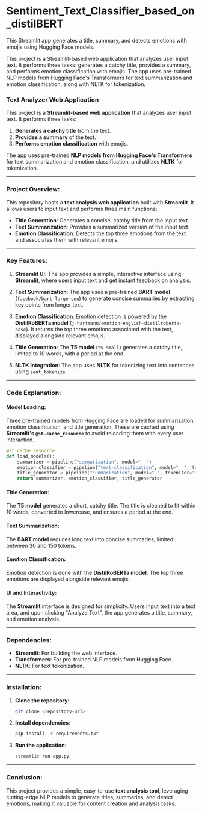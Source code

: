 # Sentiment_Text_Classifier_based_on_distilBERT
 This Streamlit app generates a title, summary, and detects emotions with emojis using Hugging Face models.

This project is a Streamlit-based web application that analyzes user input text. It performs three tasks: generates a catchy title, provides a summary, and performs emotion classification with emojis. The app uses pre-trained NLP models from Hugging Face's Transformers for text summarization and emotion classification, along with NLTK for tokenization.

### Text Analyzer Web Application

This project is a **Streamlit-based web application** that analyzes user input text. It performs three tasks:
1. **Generates a catchy title** from the text.
2. **Provides a summary** of the text.
3. **Performs emotion classification** with emojis.

The app uses pre-trained **NLP models from Hugging Face's Transformers** for text summarization and emotion classification, and utilizes **NLTK** for tokenization.

---

### Project Overview:

This repository hosts a **text analysis web application** built with **Streamlit**. It allows users to input text and performs three main functions:

- **Title Generation**: Generates a concise, catchy title from the input text.
- **Text Summarization**: Provides a summarized version of the input text.
- **Emotion Classification**: Detects the top three emotions from the text and associates them with relevant emojis.

---

### Key Features:

1. **Streamlit UI**: The app provides a simple, interactive interface using **Streamlit**, where users input text and get instant feedback on analysis.
   
2. **Text Summarization**: The app uses a pre-trained **BART model** (`facebook/bart-large-cnn`) to generate concise summaries by extracting key points from longer text.

3. **Emotion Classification**: Emotion detection is powered by the **DistilRoBERTa model** (`j-hartmann/emotion-english-distilroberta-base`). It returns the top three emotions associated with the text, displayed alongside relevant emojis.

4. **Title Generation**: The **T5 model** (`t5-small`) generates a catchy title, limited to 10 words, with a period at the end.

5. **NLTK Integration**: The app uses **NLTK** for tokenizing text into sentences using `sent_tokenize`.

---

### Code Explanation:

#### Model Loading:
Three pre-trained models from Hugging Face are loaded for summarization, emotion classification, and title generation. These are cached using **Streamlit's `@st.cache_resource`** to avoid reloading them with every user interaction.

```python
@st.cache_resource
def load_models():
    summarizer = pipeline("summarization", model="  ")
    emotion_classifier = pipeline("text-classification", model="  ", top_k=None)
    title_generator = pipeline("summarization", model=" ", tokenizer="t5-small")
    return summarizer, emotion_classifier, title_generator
```

#### Title Generation:
The **T5 model** generates a short, catchy title. The title is cleaned to fit within 10 words, converted to lowercase, and ensures a period at the end.


#### Text Summarization:
The **BART model** reduces long text into concise summaries, limited between 30 and 150 tokens.



#### Emotion Classification:
Emotion detection is done with the **DistilRoBERTa model**. The top three emotions are displayed alongside relevant emojis.



#### UI and Interactivity:
The **Streamlit** interface is designed for simplicity. Users input text into a text area, and upon clicking "Analyze Text", the app generates a title, summary, and emotion analysis.

---

### Dependencies:

- **Streamlit**: For building the web interface.
- **Transformers**: For pre-trained NLP models from Hugging Face.
- **NLTK**: For text tokenization.

---

### Installation:

1. **Clone the repository**:
   ```bash
   git clone <repository-url>
   ```

2. **Install dependencies**:
   ```bash
   pip install -r requirements.txt
   ```

3. **Run the application**:
   ```bash
   streamlit run app.py
   ```

---

### Conclusion:
This project provides a simple, easy-to-use **text analysis tool**, leveraging cutting-edge NLP models to generate titles, summaries, and detect emotions, making it valuable for content creation and analysis tasks.

